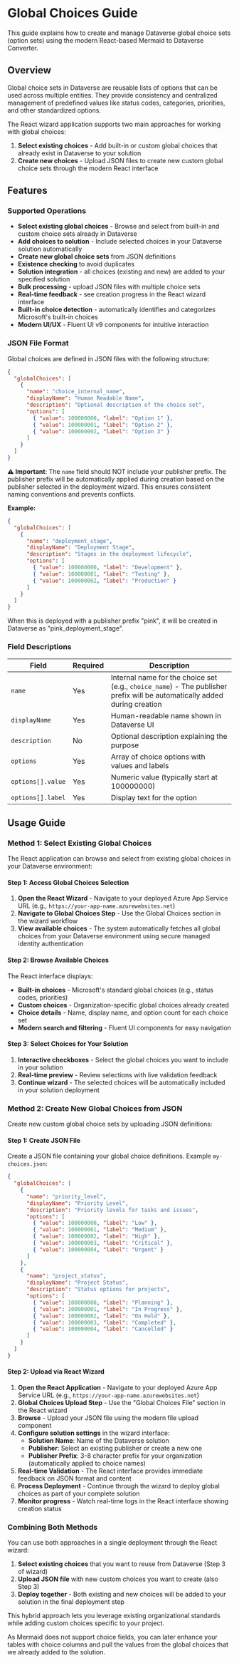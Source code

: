 # Global Choices Guide

This guide explains how to create and manage Dataverse global choice sets (option sets) using the modern React-based Mermaid to Dataverse Converter.

## Overview

Global choice sets in Dataverse are reusable lists of options that can be used across multiple entities. They provide consistency and centralized management of predefined values like status codes, categories, priorities, and other standardized options.

The React wizard application supports two main approaches for working with global choices:
1. **Select existing choices** - Add built-in or custom global choices that already exist in Dataverse to your solution
2. **Create new choices** - Upload JSON files to create new custom global choice sets through the modern React interface

## Features

### Supported Operations
- **Select existing global choices** - Browse and select from built-in and custom choice sets already in Dataverse
- **Add choices to solution** - Include selected choices in your Dataverse solution automatically
- **Create new global choice sets** from JSON definitions
- **Existence checking** to avoid duplicates 
- **Solution integration** - all choices (existing and new) are added to your specified solution
- **Bulk processing** - upload JSON files with multiple choice sets
- **Real-time feedback** - see creation progress in the React wizard interface
- **Built-in choice detection** - automatically identifies and categorizes Microsoft's built-in choices
- **Modern UI/UX** - Fluent UI v9 components for intuitive interaction

### JSON File Format

Global choices are defined in JSON files with the following structure:

```json
{
  "globalChoices": [
    {
      "name": "choice_internal_name",
      "displayName": "Human Readable Name",
      "description": "Optional description of the choice set",
      "options": [
        { "value": 100000000, "label": "Option 1" },
        { "value": 100000001, "label": "Option 2" },
        { "value": 100000002, "label": "Option 3" }
      ]
    }
  ]
}
```

**⚠ Important**: The `name` field should NOT include your publisher prefix. The publisher prefix will be automatically applied during creation based on the publisher selected in the deployment wizard. This ensures consistent naming conventions and prevents conflicts.

**Example:**
```json
{
  "globalChoices": [
    {
      "name": "deployment_stage",
      "displayName": "Deployment Stage",
      "description": "Stages in the deployment lifecycle",
      "options": [
        { "value": 100000000, "label": "Development" },
        { "value": 100000001, "label": "Testing" },
        { "value": 100000002, "label": "Production" }
      ]
    }
  ]
}
```

When this is deployed with a publisher prefix "pink", it will be created in Dataverse as "pink_deployment_stage".

###  Field Descriptions

| Field | Required | Description |
|-------|----------|-------------|
| `name` |  Yes | Internal name for the choice set (e.g., `choice_name`) - The publisher prefix will be automatically added during creation |
| `displayName` |  Yes | Human-readable name shown in Dataverse UI |
| `description` |  No | Optional description explaining the purpose |
| `options` |  Yes | Array of choice options with values and labels |
| `options[].value` |  Yes | Numeric value (typically start at 100000000) |
| `options[].label` |  Yes | Display text for the option |

## Usage Guide

### Method 1: Select Existing Global Choices

The React application can browse and select from existing global choices in your Dataverse environment:

#### Step 1: Access Global Choices Selection
1. **Open the React Wizard** - Navigate to your deployed Azure App Service URL (e.g., `https://your-app-name.azurewebsites.net`)
2. **Navigate to Global Choices Step** - Use the Global Choices section in the wizard workflow
3. **View available choices** - The system automatically fetches all global choices from your Dataverse environment using secure managed identity authentication

#### Step 2: Browse Available Choices
The React interface displays:
- **Built-in choices** - Microsoft's standard global choices (e.g., status codes, priorities)
- **Custom choices** - Organization-specific global choices already created
- **Choice details** - Name, display name, and option count for each choice set
- **Modern search and filtering** - Fluent UI components for easy navigation

#### Step 3: Select Choices for Your Solution
1. **Interactive checkboxes** - Select the global choices you want to include in your solution
2. **Real-time preview** - Review selections with live validation feedback
3. **Continue wizard** - The selected choices will be automatically included in your solution deployment

### Method 2: Create New Global Choices from JSON

Create new custom global choice sets by uploading JSON definitions:

#### Step 1: Create JSON File

Create a JSON file containing your global choice definitions. Example `my-choices.json`:

```json
{
  "globalChoices": [
    {
      "name": "priority_level",
      "displayName": "Priority Level",
      "description": "Priority levels for tasks and issues",
      "options": [
        { "value": 100000000, "label": "Low" },
        { "value": 100000001, "label": "Medium" },
        { "value": 100000002, "label": "High" },
        { "value": 100000003, "label": "Critical" },
        { "value": 100000004, "label": "Urgent" }
      ]
    },
    {
      "name": "project_status",
      "displayName": "Project Status", 
      "description": "Status options for projects",
      "options": [
        { "value": 100000000, "label": "Planning" },
        { "value": 100000001, "label": "In Progress" },
        { "value": 100000002, "label": "On Hold" },
        { "value": 100000003, "label": "Completed" },
        { "value": 100000004, "label": "Cancelled" }
      ]
    }
  ]
}
```

#### Step 2: Upload via React Wizard

1. **Open the React Application** - Navigate to your deployed Azure App Service URL (e.g., `https://your-app-name.azurewebsites.net`)
2. **Global Choices Upload Step** - Use the "Global Choices File" section in the React wizard
3. **Browse** - Upload your JSON file using the modern file upload component
4. **Configure solution settings** in the wizard interface:
   - **Solution Name**: Name of the Dataverse solution
   - **Publisher**: Select an existing publisher or create a new one
   - **Publisher Prefix**: 3-8 character prefix for your organization (automatically applied to choice names)
5. **Real-time Validation** - The React interface provides immediate feedback on JSON format and content
6. **Process Deployment** - Continue through the wizard to deploy global choices as part of your complete solution
7. **Monitor progress** - Watch real-time logs in the React interface showing creation status

### Combining Both Methods

You can use both approaches in a single deployment through the React wizard:
1. **Select existing choices** that you want to reuse from Dataverse (Step 3 of wizard)
2. **Upload JSON file** with new custom choices you want to create (also Step 3)
3. **Deploy together** - Both existing and new choices will be added to your solution in the final deployment step

This hybrid approach lets you leverage existing organizational standards while adding custom choices specific to your project.

As Mermaid does not support choice fields, you can later enhance your tables with choice columns and pull the values from the global choices that we already added to the solution.
